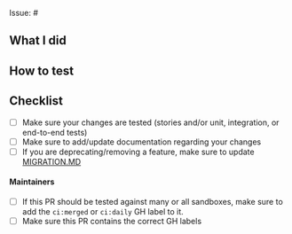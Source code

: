 Issue: #
<!-- Thank you for contributing to Storybook! If your PR is related to an issue, provide the number(s) here, e.g. #1000, #1001 -->

## What I did

<!-- Briefly describe what your PR does -->


## How to test

<!-- Please include the steps to test your changes here. For example:

1. Run a sandbox for template, e.g. `yarn task --task sandbox --start-from auto --template react-vite/default-ts`
2. Open Storybook in your browser
3. Access X story

-->


## Checklist
<!-- Please check (put an "X" inside the "[ ]") the applicable items below to make sure your PR is ready to be reviewed. -->

- [ ] Make sure your changes are tested (stories and/or unit, integration, or end-to-end tests)
- [ ] Make sure to add/update documentation regarding your changes
- [ ] If you are deprecating/removing a feature, make sure to update
      [MIGRATION.MD](https://github.com/storybookjs/storybook/blob/next/MIGRATION.md)

#### Maintainers
- [ ] If this PR should be tested against many or all sandboxes,
      make sure to add the `ci:merged` or `ci:daily` GH label to it.
- [ ] Make sure this PR contains the correct GH labels
<!-- with at least one of the following `["cleanup", "BREAKING CHANGE", "feature request", "bug", "documentation", "maintenance", "dependencies", "other"]` -->

<!--

Everybody: Please submit all PRs to the `next` branch unless they are specific to the current release. Storybook maintainers cherry-pick bug and documentation fixes into the `main` branch as part of the release process, so you shouldn't need to worry about this. For additional guidance: https://storybook.js.org/docs/react/contribute/how-to-contribute

-->
